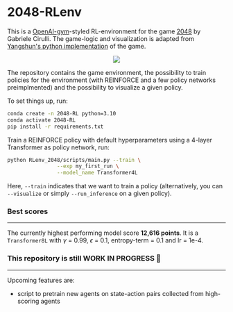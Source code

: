 2048-RLenv
===========

This is a [OpenAI-gym](https://github.com/openai/gym)-styled RL-environment for the game [2048](https://github.com/gabrielecirulli/2048) by Gabriele Cirulli. The game-logic and visualization is adapted from [Yangshun's python implementation](https://github.com/yangshun/2048-python) of the game.
<p align="center">
  <img src="https://github.com/LucWeber/2048-RLenv/blob/master/game_animation_small.gif" />
</p>
The repository contains the game environment, the possibility to train policies for the environment (with REINFORCE and a few policy networks preimplmented) and the possibility to visualize a given policy.

To set things up, run:
```bash
conda create -n 2048-RL python=3.10
conda activate 2048-RL
pip install -r requirements.txt
```
Train a REINFORCE policy with default hyperparameters using a 4-layer Transformer as policy network, run:
```bash
python RLenv_2048/scripts/main.py --train \
                --exp my_first_run \
                --model_name Transformer4L
```
Here, `--train` indicates that we want to train a policy (alternatively, you can `--visualize` or simply `--run_inference` on a given policy).

### Best scores
___________

The currently highest performing model score **12,616 points**. It is a `Transformer8L` with $\gamma$ = 0.99, $\epsilon$ = 0.1, entropy-term = 0.1 and lr = 1e-4.

### This repository is still WORK IN PROGRESS 🔧 
___________

Upcoming features are:
- script to pretrain new agents on state-action pairs collected from high-scoring agents


